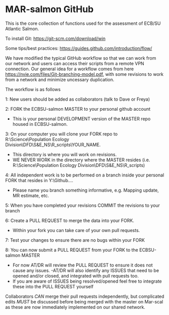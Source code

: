 # MAR-salmon GitHub

This is the core collection of functions used for the assessment of ECB/SU Atlantic Salmon.

To install Git: https://git-scm.com/download/win

Some tips/best practices: https://guides.github.com/introduction/flow/

We have modified the typical GitHub workflow so that we can work from our network and users can access their scripts from a remote VPN connection. Our general idea for a workflow comes from here https://nvie.com/files/Git-branching-model.pdf, with some revisions to work from a network and minimize uncessary duplication.

The workflow is as follows

1: New users should be added as collaborators (talk to Dave or Freya) 

2: FORK the ECBSU-salmon MASTER to your personal github account
  - This is your personal DEVELOPMENT version of the MASTER repo housed in ECBSU-salmon.

3: On your computer you will clone your FORK repo to R:\Science\Population Ecology Division\DFD\S&E_NS\R_scripts\YOUR_NAME.  
  - This directory is where you will work on revisions.
  - WE NEVER WORK in the directory where the MASTER resides (i.e. R:\Science\Population Ecology Division\DFD\S&E_NS\R_scripts)

4: All independent work is to be performed on a branch inside your personal FORK that resides in Y:\Github\....
  - Please name you branch something informative, e.g. Mapping update, MR estimate, etc.

5: When you have completed your revisions COMMIT the revisions to your branch 

6: Create a PULL REQUEST to merge the data into your FORK. 
  - Within your fork you can take care of your own pull requests.  

7: Test your changes to ensure there are no bugs within your FORK

8: You can now submit a PULL REQUEST from your FORK to the ECBSU-salmon MASTER 
  - For now AT/DR will review the PULL REQUEST to ensure it does not cause any issues.
      -AT/DR will also identify any ISSUES that need to be opened and/or closed, and integrated with pull requests too.
  - If you are aware of ISSUES being resolved/opened feel free to integrate these into the PULL REQUEST yourself

Collaborators *CAN* merge their pull requests independently, but complicated edits *MUST* be discussed before being merged with the master on Mar-scal as these are now immediately implemented on our shared network. 

